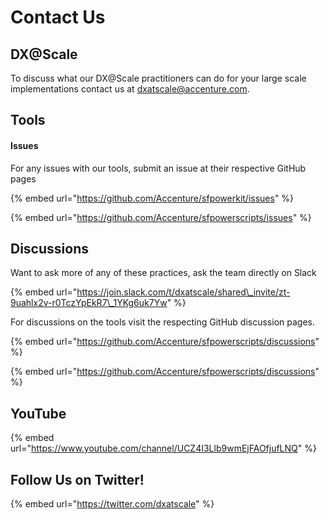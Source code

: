 # Contact Us

## DX@Scale

To discuss what our DX@Scale practitioners can do for your large scale implementations contact us at [dxatscale@accenture.com](mailto:dxatscale@accenture.com). 

## Tools 

#### Issues

For any issues with our tools, submit an issue at their respective GitHub pages

{% embed url="https://github.com/Accenture/sfpowerkit/issues" %}

{% embed url="https://github.com/Accenture/sfpowerscripts/issues" %}

## Discussions 

Want to ask more of any of these practices, ask the team directly on Slack

{% embed url="https://join.slack.com/t/dxatscale/shared\_invite/zt-9uahlx2v-r0TczYpEkR7\_1YKg6uk7Yw" %}

For discussions on the tools visit the respecting GitHub discussion pages. 

{% embed url="https://github.com/Accenture/sfpowerscripts/discussions" %}

{% embed url="https://github.com/Accenture/sfpowerscripts/discussions" %}

   

## YouTube

{% embed url="https://www.youtube.com/channel/UCZ4I3Llb9wmEjFAOfjufLNQ" %}



## Follow Us on Twitter!

{% embed url="https://twitter.com/dxatscale" %}



